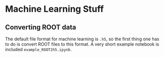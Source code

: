 # Machine Learning Stuff 

## Converting ROOT data
The default file format for machine learning is `.h5`, so the first thing one
has to do is convert ROOT files to this format. A very short example notebook is
included `example_ROOT2h5.ipynb`.